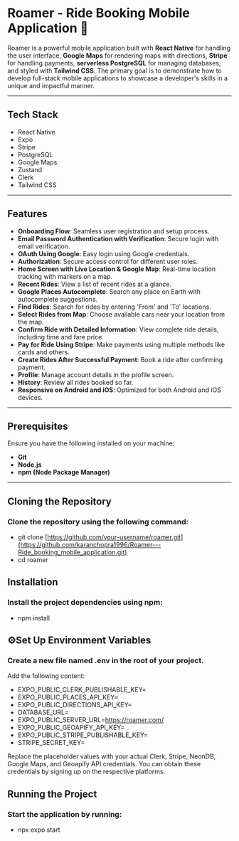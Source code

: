 # Roamer - Ride Booking Mobile Application 🚖  

Roamer is a powerful mobile application built with **React Native** for handling the user interface, **Google Maps** for rendering maps with directions, **Stripe** for handling payments, **serverless PostgreSQL** for managing databases, and styled with **Tailwind CSS**. The primary goal is to demonstrate how to develop full-stack mobile applications to showcase a developer's skills in a unique and impactful manner.

---

## Tech Stack  
- React Native  
- Expo  
- Stripe  
- PostgreSQL  
- Google Maps  
- Zustand  
- Clerk  
- Tailwind CSS  

---

## Features  
- **Onboarding Flow**: Seamless user registration and setup process.  
- **Email Password Authentication with Verification**: Secure login with email verification.  
- **OAuth Using Google**: Easy login using Google credentials.  
- **Authorization**: Secure access control for different user roles.  
- **Home Screen with Live Location & Google Map**: Real-time location tracking with markers on a map.  
- **Recent Rides**: View a list of recent rides at a glance.  
- **Google Places Autocomplete**: Search any place on Earth with autocomplete suggestions.  
- **Find Rides**: Search for rides by entering 'From' and 'To' locations.  
- **Select Rides from Map**: Choose available cars near your location from the map.  
- **Confirm Ride with Detailed Information**: View complete ride details, including time and fare price.  
- **Pay for Ride Using Stripe**: Make payments using multiple methods like cards and others.  
- **Create Rides After Successful Payment**: Book a ride after confirming payment.  
- **Profile**: Manage account details in the profile screen.  
- **History**: Review all rides booked so far.  
- **Responsive on Android and iOS**: Optimized for both Android and iOS devices.  

---

## Prerequisites  
Ensure you have the following installed on your machine:  
- **Git**  
- **Node.js**  
- **npm (Node Package Manager)**  

---

## Cloning the Repository  
### Clone the repository using the following command:  
 - git clone [https://github.com/your-username/roamer.git](https://github.com/karanchopra1996/Roamer---Ride_booking_mobile_application.git)
 - cd roamer

## Installation
###  Install the project dependencies using npm:
 - npm install

## ⚙Set Up Environment Variables
### Create a new file named .env in the root of your project.
Add the following content:
- EXPO_PUBLIC_CLERK_PUBLISHABLE_KEY=
- EXPO_PUBLIC_PLACES_API_KEY=
- EXPO_PUBLIC_DIRECTIONS_API_KEY=
- DATABASE_URL=
- EXPO_PUBLIC_SERVER_URL=https://roamer.com/
- EXPO_PUBLIC_GEOAPIFY_API_KEY=
- EXPO_PUBLIC_STRIPE_PUBLISHABLE_KEY=
- STRIPE_SECRET_KEY=

Replace the placeholder values with your actual Clerk, Stripe, NeonDB, Google Maps, and Geoapify API credentials.
You can obtain these credentials by signing up on the respective platforms.

## Running the Project
### Start the application by running:
- npx expo start
